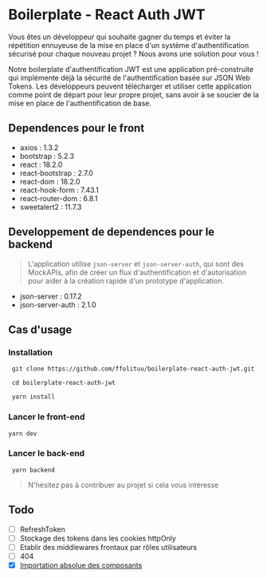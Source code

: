 # Boilerplate - React Auth JWT

Vous êtes un développeur qui souhaite gagner du temps et éviter la répétition ennuyeuse de la mise en place d'un système d'authentification sécurisé pour chaque nouveau projet ? Nous avons une solution pour vous !

Notre boilerplate d'authentification JWT est une application pré-construite qui implémente déjà la sécurité de l'authentification basée sur JSON Web Tokens. Les développeurs peuvent télécharger et utiliser cette application comme point de départ pour leur propre projet, sans avoir à se soucier de la mise en place de l'authentification de base.

## Dependences pour le front

- axios : 1.3.2
- bootstrap : 5.2.3
- react : 18.2.0
- react-bootstrap : 2.7.0
- react-dom : 18.2.0
- react-hook-form : 7.43.1
- react-router-dom : 6.8.1
- sweetalert2 : 11.7.3

## Developpement de dependences pour le backend
>
> L'application utilise `json-server` et `json-server-auth`, qui sont des MockAPIs, afin de créer un flux d'authentification et d'autorisation pour aider à la création rapide d'un prototype d'application.

- json-server : 0.17.2
- json-server-auth : 2.1.0

## Cas d'usage

### Installation

````
 git clone https://github.com/ffolituu/boilerplate-react-auth-jwt.git 

 cd boilerplate-react-auth-jwt

 yarn install
 ````

### Lancer le front-end

````
yarn dev
````

### Lancer le back-end

````
 yarn backend 
````

> N'hésitez pas à contribuer au projet si cela vous intéresse

## Todo

- [ ] RefreshToken
- [ ] Stockage des tokens dans les cookies httpOnly
- [ ] Etablir des middlewares frontaux par rôles utilisateurs
- [ ] 404 
- [x] [Importation absolue des composants](https://plainenglish.io/blog/how-to-set-up-path-resolving-in-vite-ad284e0d9eae) 
